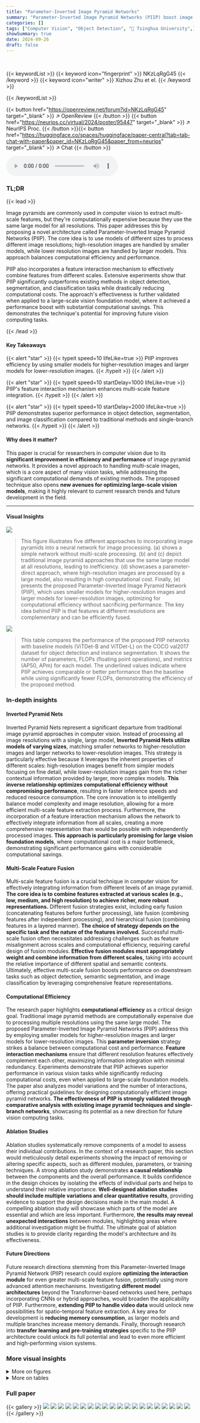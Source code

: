 ```yaml
---
title: "Parameter-Inverted Image Pyramid Networks"
summary: "Parameter-Inverted Image Pyramid Networks (PIIP) boost image pyramid efficiency by using smaller models for higher-resolution images and larger models for lower-resolution ones, achieving superior per..."
categories: []
tags: ["Computer Vision", "Object Detection", "🏢 Tsinghua University",]
showSummary: true
date: 2024-09-26
draft: false
---
```


<br>

{{< keywordList >}}
{{< keyword icon="fingerprint" >}} NKzLqRgG45 {{< /keyword >}}
{{< keyword icon="writer" >}} Xizhou Zhu et el. {{< /keyword >}}
 
{{< /keywordList >}}

{{< button href="https://openreview.net/forum?id=NKzLqRgG45" target="_blank" >}}
↗ OpenReview
{{< /button >}}
{{< button href="https://neurips.cc/virtual/2024/poster/95447" target="_blank" >}}
↗ NeurIPS Proc.
{{< /button >}}{{< button href="https://huggingface.co/spaces/huggingface/paper-central?tab=tab-chat-with-paper&paper_id=NKzLqRgG45&paper_from=neurips" target="_blank" >}}
↗ Chat
{{< /button >}}



<audio controls>
    <source src="https://ai-paper-reviewer.com/NKzLqRgG45/podcast.wav" type="audio/wav">
    Your browser does not support the audio element.
</audio>


### TL;DR


{{< lead >}}

Image pyramids are commonly used in computer vision to extract multi-scale features, but they're computationally expensive because they use the same large model for all resolutions.  This paper addresses this by proposing a novel architecture called Parameter-Inverted Image Pyramid Networks (PIIP). The core idea is to use models of different sizes to process different image resolutions; high-resolution images are handled by smaller models, while lower resolution images are handled by larger models. This approach balances computational efficiency and performance. 

PIIP also incorporates a feature interaction mechanism to effectively combine features from different scales.  Extensive experiments show that PIIP significantly outperforms existing methods in object detection, segmentation, and classification tasks while drastically reducing computational costs.  The approach's effectiveness is further validated when applied to a large-scale vision foundation model, where it achieved a performance boost with substantial computational savings. This demonstrates the technique's potential for improving future vision computing tasks.

{{< /lead >}}


#### Key Takeaways

{{< alert "star" >}}
{{< typeit speed=10 lifeLike=true >}} PIIP improves efficiency by using smaller models for higher-resolution images and larger models for lower-resolution images. {{< /typeit >}}
{{< /alert >}}

{{< alert "star" >}}
{{< typeit speed=10 startDelay=1000 lifeLike=true >}} PIIP's feature interaction mechanism enhances multi-scale feature integration. {{< /typeit >}}
{{< /alert >}}

{{< alert "star" >}}
{{< typeit speed=10 startDelay=2000 lifeLike=true >}} PIIP demonstrates superior performance in object detection, segmentation, and image classification compared to traditional methods and single-branch networks. {{< /typeit >}}
{{< /alert >}}

#### Why does it matter?
This paper is crucial for researchers in computer vision due to its **significant improvement in efficiency and performance** of image pyramid networks. It provides a novel approach to handling multi-scale images, which is a core aspect of many vision tasks, while addressing the significant computational demands of existing methods. The proposed technique also opens **new avenues for optimizing large-scale vision models**, making it highly relevant to current research trends and future development in the field.

------
#### Visual Insights



![](https://ai-paper-reviewer.com/NKzLqRgG45/figures_1_1.jpg)

> This figure illustrates five different approaches to incorporating image pyramids into a neural network for image processing.  (a) shows a simple network without multi-scale processing. (b) and (c) depict traditional image pyramid approaches that use the same large model at all resolutions, leading to inefficiency.  (d) showcases a parameter-direct approach, where high-resolution images are processed by a large model, also resulting in high computational cost. Finally, (e) presents the proposed Parameter-Inverted Image Pyramid Network (PIIP), which uses smaller models for higher-resolution images and larger models for lower-resolution images, optimizing for computational efficiency without sacrificing performance. The key idea behind PIIP is that features at different resolutions are complementary and can be efficiently fused.





![](https://ai-paper-reviewer.com/NKzLqRgG45/tables_5_1.jpg)

> This table compares the performance of the proposed PIIP networks with baseline models (ViTDet-B and ViTDet-L) on the COCO val2017 dataset for object detection and instance segmentation.  It shows the number of parameters, FLOPs (floating point operations), and metrics (AP50, APm) for each model.  The underlined values indicate where PIIP achieves comparable or better performance than the baseline while using significantly fewer FLOPs, demonstrating the efficiency of the proposed method.





### In-depth insights


#### Inverted Pyramid Nets
Inverted Pyramid Nets represent a significant departure from traditional image pyramid approaches in computer vision.  Instead of processing all image resolutions with a single, large model, **Inverted Pyramid Nets utilize models of varying sizes**, matching smaller networks to higher-resolution images and larger networks to lower-resolution images. This strategy is particularly effective because it leverages the inherent properties of different scales: high-resolution images benefit from simpler models focusing on fine detail, while lower-resolution images gain from the richer contextual information provided by larger, more complex models.  **This inverse relationship optimizes computational efficiency without compromising performance**, resulting in faster inference speeds and reduced resource consumption. The core innovation is to intelligently balance model complexity and image resolution, allowing for a more efficient multi-scale feature extraction process.  Furthermore, the incorporation of a feature interaction mechanism allows the network to effectively integrate information from all scales, creating a more comprehensive representation than would be possible with independently processed images. **This approach is particularly promising for large vision foundation models**, where computational cost is a major bottleneck, demonstrating significant performance gains with considerable computational savings.

#### Multi-Scale Feature Fusion
Multi-scale feature fusion is a crucial technique in computer vision for effectively integrating information from different levels of an image pyramid.  **The core idea is to combine features extracted at various scales (e.g., low, medium, and high resolution) to achieve richer, more robust representations.**  Different fusion strategies exist, including early fusion (concatenating features before further processing), late fusion (combining features after independent processing), and hierarchical fusion (combining features in a layered manner).  **The choice of strategy depends on the specific task and the nature of the features involved.** Successful multi-scale fusion often necessitates addressing challenges such as feature misalignment across scales and computational efficiency, requiring careful design of fusion modules. **Effective fusion modules must appropriately weight and combine information from different scales,** taking into account the relative importance of different spatial and semantic contexts. Ultimately, effective multi-scale fusion boosts performance on downstream tasks such as object detection, semantic segmentation, and image classification by leveraging comprehensive feature representations.

#### Computational Efficiency
The research paper highlights **computational efficiency** as a critical design goal.  Traditional image pyramid methods are computationally expensive due to processing multiple resolutions using the same large model.  The proposed Parameter-Inverted Image Pyramid Networks (PIIP) address this by employing smaller models for higher-resolution images and larger models for lower-resolution images. This **parameter inversion** strategy strikes a balance between computational cost and performance.  **Feature interaction mechanisms** ensure that different resolution features effectively complement each other, maximizing information integration with minimal redundancy.  Experiments demonstrate that PIIP achieves superior performance in various vision tasks while significantly reducing computational costs, even when applied to large-scale foundation models. The paper also analyzes model variations and the number of interactions, offering practical guidelines for designing computationally efficient image pyramid networks.  **The effectiveness of PIIP is strongly validated through comparative analysis with existing image pyramid techniques and single-branch networks**, showcasing its potential as a new direction for future vision computing tasks.

#### Ablation Studies
Ablation studies systematically remove components of a model to assess their individual contributions.  In the context of a research paper, this section would meticulously detail experiments showing the impact of removing or altering specific aspects, such as different modules, parameters, or training techniques.  A strong ablation study demonstrates **a causal relationship** between the components and the overall performance. It builds confidence in the design choices by isolating the effects of individual parts and helps to understand their relative importance.  **Well-designed ablation studies should include multiple variations and clear quantitative results**, providing evidence to support the design decisions made in the main model.  A compelling ablation study will showcase which parts of the model are essential and which are less important. Furthermore, **the results may reveal unexpected interactions** between modules, highlighting areas where additional investigation might be fruitful. The ultimate goal of ablation studies is to provide clarity regarding the model's architecture and its effectiveness.

#### Future Directions
Future research directions stemming from this Parameter-Inverted Image Pyramid Network (PIIP) research could explore **optimizing the interaction module** for even greater multi-scale feature fusion, potentially using more advanced attention mechanisms.  Investigating **different model architectures** beyond the Transformer-based networks used here, perhaps incorporating CNNs or hybrid approaches, would broaden the applicability of PIIP.  Furthermore, **extending PIIP to handle video data** would unlock new possibilities for spatio-temporal feature extraction.  A key area for development is **reducing memory consumption**, as larger models and multiple branches increase memory demands.  Finally,  thorough research into **transfer learning and pre-training strategies** specific to the PIIP architecture could unlock its full potential and lead to even more efficient and high-performing vision systems.


### More visual insights

<details>
<summary>More on figures
</summary>


![](https://ai-paper-reviewer.com/NKzLqRgG45/figures_3_1.jpg)

> This figure illustrates the architecture of the Parameter-Inverted Image Pyramid Network (PIIP). It shows three branches processing images at different resolutions. Higher-resolution images are processed by smaller models, while lower-resolution images are processed by larger models.  Interaction units connect the branches, allowing features from different scales to be integrated. A final branch merging step combines the features from all branches to produce the final output. This design balances computational efficiency and performance.


![](https://ai-paper-reviewer.com/NKzLqRgG45/figures_4_1.jpg)

> This figure shows the detailed architecture of a cross-branch interaction unit used in the Parameter-Inverted Image Pyramid Networks (PIIP).  It details the process of feature fusion between two adjacent branches (Branch 1 and Branch 2) in the PIIP network.  Each unit comprises two deformable cross-attention mechanisms and feed-forward networks (FFN). The first cross-attention takes the output (Fᵢ₁) of Branch 1's i-th block as a query, and the output (Fᵢ₂) of Branch 2's i-th block as keys and values.  A linear layer (FC) projects the dimensions.  This process is repeated with a second cross-attention, switching the query and key/value roles between the two branches.  Each cross-attention operation is followed by an FFN for channel-wise feature fusion. The resulting features, Fᵢ₁ and Fᵢ₂, are then fed into the subsequent blocks of their respective branches.


![](https://ai-paper-reviewer.com/NKzLqRgG45/figures_8_1.jpg)

> This figure illustrates the overall architecture of the Parameter-Inverted Image Pyramid Networks (PIIP). It shows how multi-resolution branches, each processing images of a different resolution, are used. Smaller models are employed for higher resolution images, balancing computational efficiency.  Interaction Units connect the branches, allowing feature fusion between different scales. Finally, a branch merging module integrates the features from all branches into a single output.  The figure highlights the efficiency achieved by using different sized pre-trained models for different resolutions, creating an efficient image pyramid.


![](https://ai-paper-reviewer.com/NKzLqRgG45/figures_9_1.jpg)

> This figure shows the performance of different interaction directions in the PIIP network. Five different interaction methods were compared, varying the direction of information flow between branches at different resolutions. The results demonstrate that the bidirectional connections between adjacent branches achieve the best balance between computational cost and performance.


</details>




<details>
<summary>More on tables
</summary>


![](https://ai-paper-reviewer.com/NKzLqRgG45/tables_6_1.jpg)
> This table compares the proposed PIIP method with baseline methods (ViTDet-B and ViTDet-L) on the COCO val2017 dataset for object detection and instance segmentation.  It shows the number of parameters, FLOPs (floating point operations), and performance metrics (AP50, AP75, AP, AP50m, AP75m, APm) for each model.  The underlined values highlight results comparable to the baselines, demonstrating the efficiency gains of PIIP with comparable or even improved accuracy.

![](https://ai-paper-reviewer.com/NKzLqRgG45/tables_6_2.jpg)
> This table presents the results of experiments conducted using the InternViT-6B model.  It compares the performance of the original InternViT-6B model with the PIIP-LH6B model (the proposed Parameter-Inverted Image Pyramid network applied to InternViT-6B) across object detection and semantic segmentation tasks.  The table shows the number of parameters, FLOPs, resolution, AP<sup>b</sup> (Average Precision for bounding boxes), AP<sup>m</sup> (Average Precision for masks), crop size, and mIoU (mean Intersection over Union).  Different configurations of the PIIP-LH6B model are evaluated, each with varying input resolutions, demonstrating its impact on performance and computational cost. The results highlight the improved efficiency and performance of PIIP-LH6B compared to the baseline model.

![](https://ai-paper-reviewer.com/NKzLqRgG45/tables_7_1.jpg)
> This table compares the performance of different semantic segmentation models on the ADE20K dataset using the UperNet framework.  The models compared include Swin-B, ConvNeXt-B, RepLKNet-31B, SLaK-B, InternImage-B, PIIP-TSB, Swin-L, RepLKNet-31L, ConvNeXt-L, ConvNeXt-XL, InternImage-L, and PIIP-SBL.  The table shows the mIoU (mean Intersection over Union) achieved by each model and the crop size used for each model.  The results demonstrate the performance of the PIIP models compared to state-of-the-art baselines.

![](https://ai-paper-reviewer.com/NKzLqRgG45/tables_7_2.jpg)
> This table presents a comparison of semantic segmentation performance on the ADE20K dataset using the UperNet model.  It compares different backbone networks, including Swin-B, ConvNeXt-B, RepLKNet-31B, SLaK-B, and InternImage-B, against the proposed PIIP-TSB and PIIP-SBL methods.  The table shows the crop size used for each model, the number of FLOPs (floating point operations), and the mIoU (mean Intersection over Union) score achieved, demonstrating the efficiency and performance gains of PIIP.

![](https://ai-paper-reviewer.com/NKzLqRgG45/tables_7_3.jpg)
> This table presents a comparison of image classification performance on the ImageNet dataset between different models.  It shows the resolution, number of FLOPs (floating point operations), and top-1 accuracy for each model.  The baseline model's results are shown for comparison, and the underlined values indicate models that achieve comparable performance while potentially using fewer FLOPs (indicating better computational efficiency).

![](https://ai-paper-reviewer.com/NKzLqRgG45/tables_7_4.jpg)
> This table compares the performance of the proposed Parameter-Inverted Image Pyramid Networks (PIIP) with baseline models (ViTDet-B and ViTDet-L) on the COCO val2017 dataset for object detection and instance segmentation tasks.  It shows the number of parameters, FLOPs (floating-point operations), and the average precision (AP) metrics for both box and mask predictions for different models.  The results demonstrate that PIIP achieves comparable or better performance with significantly reduced computational cost compared to the baselines.

![](https://ai-paper-reviewer.com/NKzLqRgG45/tables_8_1.jpg)
> This ablation study investigates the impact of different attention mechanisms (regular vs. deformable) and varying numbers of cross-branch interactions on the performance of the PIIP-TSB model with a specific resolution configuration (1120/896/448).  The table shows the FLOPs, APb (average precision for bounding boxes), APm (average precision for masks), AP50, and AP75 metrics for each configuration, allowing for comparison of performance and computational cost.

![](https://ai-paper-reviewer.com/NKzLqRgG45/tables_14_1.jpg)
> This table compares the performance of the proposed PIIP network with baseline models (ViTDet-B and ViTDet-L) on the COCO val2017 dataset for object detection and instance segmentation tasks.  It shows the number of parameters, FLOPs (floating point operations), box AP (average precision), and mask AP for each model.  The results demonstrate PIIP's superior performance and computational efficiency compared to the baselines.

![](https://ai-paper-reviewer.com/NKzLqRgG45/tables_15_1.jpg)
> This table presents the complete results of experiments using different variations of the Parameter-Inverted Image Pyramid (PIIP) network with varying input resolutions.  The performance metrics (APb, AP, APm) for object detection and instance segmentation are shown for various combinations of ViT model sizes and image resolutions using the Mask R-CNN evaluation protocol.  Different PIIP configurations (PIIP-TSB, PIIP-SBL, PIIP-TSBL) are included, indicating different numbers of branches and the specific ViT models (T, S, B, L) used in each branch.

![](https://ai-paper-reviewer.com/NKzLqRgG45/tables_15_2.jpg)
> This table presents the architecture configuration and performance of a three-branch PIIP network trained from scratch on ImageNet-1K.  It details the number of layers, embedding dimension, number of heads, resolution, number of parameters, and FLOPs for each branch (Branch 1, Branch 2, Branch 3), the interaction modules, and the branch merging module.  The table also shows the resulting Top-1 accuracy.  This configuration differs from experiments in the main paper where pretrained models were used.

![](https://ai-paper-reviewer.com/NKzLqRgG45/tables_15_3.jpg)
> This table shows the results of training a from-scratch model PIIP-B (Parameter-Inverted Image Pyramid) on the ImageNet-1K dataset. It compares the performance of PIIP-B with ViT-B (Vision Transformer). The table presents the model configuration, including the number of layers, embedding dimension, number of heads, resolution, number of parameters, number of FLOPs (floating-point operations), and top-1 accuracy.  PIIP-B demonstrates a competitive performance compared to ViT-B while showcasing the effectiveness of the parameter-inverted image pyramid approach in from-scratch pre-training.

</details>




### Full paper

{{< gallery >}}
<img src="https://ai-paper-reviewer.com/NKzLqRgG45/1.png" class="grid-w50 md:grid-w33 xl:grid-w25" />
<img src="https://ai-paper-reviewer.com/NKzLqRgG45/2.png" class="grid-w50 md:grid-w33 xl:grid-w25" />
<img src="https://ai-paper-reviewer.com/NKzLqRgG45/3.png" class="grid-w50 md:grid-w33 xl:grid-w25" />
<img src="https://ai-paper-reviewer.com/NKzLqRgG45/4.png" class="grid-w50 md:grid-w33 xl:grid-w25" />
<img src="https://ai-paper-reviewer.com/NKzLqRgG45/5.png" class="grid-w50 md:grid-w33 xl:grid-w25" />
<img src="https://ai-paper-reviewer.com/NKzLqRgG45/6.png" class="grid-w50 md:grid-w33 xl:grid-w25" />
<img src="https://ai-paper-reviewer.com/NKzLqRgG45/7.png" class="grid-w50 md:grid-w33 xl:grid-w25" />
<img src="https://ai-paper-reviewer.com/NKzLqRgG45/8.png" class="grid-w50 md:grid-w33 xl:grid-w25" />
<img src="https://ai-paper-reviewer.com/NKzLqRgG45/9.png" class="grid-w50 md:grid-w33 xl:grid-w25" />
<img src="https://ai-paper-reviewer.com/NKzLqRgG45/10.png" class="grid-w50 md:grid-w33 xl:grid-w25" />
<img src="https://ai-paper-reviewer.com/NKzLqRgG45/11.png" class="grid-w50 md:grid-w33 xl:grid-w25" />
<img src="https://ai-paper-reviewer.com/NKzLqRgG45/12.png" class="grid-w50 md:grid-w33 xl:grid-w25" />
<img src="https://ai-paper-reviewer.com/NKzLqRgG45/13.png" class="grid-w50 md:grid-w33 xl:grid-w25" />
<img src="https://ai-paper-reviewer.com/NKzLqRgG45/14.png" class="grid-w50 md:grid-w33 xl:grid-w25" />
<img src="https://ai-paper-reviewer.com/NKzLqRgG45/15.png" class="grid-w50 md:grid-w33 xl:grid-w25" />
<img src="https://ai-paper-reviewer.com/NKzLqRgG45/16.png" class="grid-w50 md:grid-w33 xl:grid-w25" />
<img src="https://ai-paper-reviewer.com/NKzLqRgG45/17.png" class="grid-w50 md:grid-w33 xl:grid-w25" />
<img src="https://ai-paper-reviewer.com/NKzLqRgG45/18.png" class="grid-w50 md:grid-w33 xl:grid-w25" />
<img src="https://ai-paper-reviewer.com/NKzLqRgG45/19.png" class="grid-w50 md:grid-w33 xl:grid-w25" />
<img src="https://ai-paper-reviewer.com/NKzLqRgG45/20.png" class="grid-w50 md:grid-w33 xl:grid-w25" />
{{< /gallery >}}